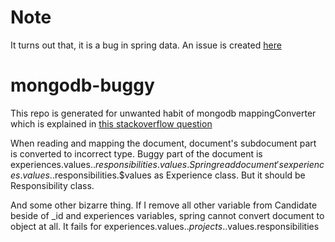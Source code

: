 # Note
It turns out that, it is a bug in spring data. An issue is created [here](https://jira.spring.io/browse/DATACMNS-1135)

# mongodb-buggy

This repo is generated for unwanted habit of mongodb mappingConverter which is explained in [this stackoverflow question](https://stackoverflow.com/questions/45432221/spring-data-mongodb-convert-document-falsely)

When reading and mapping the document, document's subdocument part is converted to incorrect type.
Buggy part of the document is experiences.values.$.responsibilities.values. Spring read document's experiences.values.$.responsibilities.$values as Experience class. But it should be Responsibility class.

And some other bizarre thing. If I remove all other variable from Candidate beside of _id and experiences variables, spring cannot convert document to object at all. It fails for experiences.values.$.projects.$.values.responsibilities
